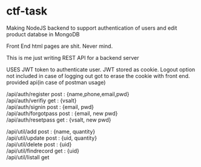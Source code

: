 # ctf-task
Making NodeJS backend to support authentication of users and edit product databse in MongoDB

Front End html pages are shit. Never mind.<br>

This is me just writing REST API for a backend server<br> 

USES JWT token to authenticate user. JWT stored as cookie. Logout option not included in case of logging out got to erase the cookie with front end.<br>
provided api(in case of postman usage)<br>

/api/auth/register post : {name,phone,email,pwd}<br>
/api/auth/verifiy  get : {vsalt}<br>
/api/auth/signin   post : {email, pwd}<br>
/api/auth/forgotpass  post : {email, new pwd}<br>
/api/auth/resetpass get : {vsalt, new pwd}<br>

/api/util/add post : {name, quantity} <br>
/api/util/update  post : {uid, quantity}<br>
/api/util/delete  post : {uid}<br>
/api/util/findrecord get : {uid}<br>
/api/util/listall get<br>
